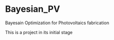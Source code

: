 # Bayesian_PV

Bayesain Optimization for Photovoltaics fabrication

This is a project in its initial stage
